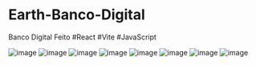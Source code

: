 # Earth-Banco-Digital
Banco Digital Feito
 #React
 #Vite
 #JavaScript
 
![image](https://user-images.githubusercontent.com/102733869/202468124-026c2563-0fd2-4d86-a8fd-f685a81bc64a.png)
![image](https://user-images.githubusercontent.com/102733869/202468298-bf6eff12-2287-4860-9d5b-2fa92b54acb2.png)
![image](https://user-images.githubusercontent.com/102733869/202468395-4ad8ce23-c6a5-484c-915d-ed20c196e42d.png)
![image](https://user-images.githubusercontent.com/102733869/202468499-190cc426-67da-4052-935f-d538d93f278f.png)
![image](https://user-images.githubusercontent.com/102733869/202468591-8f3762ad-ad0b-4c3f-8154-f1cc28c59f5d.png)
![image](https://user-images.githubusercontent.com/102733869/202468654-ed628200-c1ab-4d1f-a2de-5b583a27e4b2.png)
![image](https://user-images.githubusercontent.com/102733869/202468696-8767169e-caaa-484c-8b4e-c37c36d5ab94.png)
![image](https://user-images.githubusercontent.com/102733869/202468957-b9a2ceb1-f7c4-4d5d-8349-139ec6f335a2.png)





